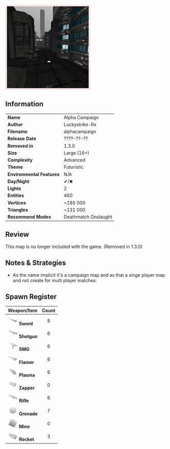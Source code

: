 <img style='border:5px solid #ffe0e0e0' src="../images/maps-old/alphacampaign.png" width="256px" />

## Information

|                            |                                         |
|----------------------------|-----------------------------------------|
| **Name**                   | Alpha Campaign                          |
| **Author**                 | Luckystrike-Rx                          |
| **Filename**               | alphacampaign                           |
| **Release Date**           | ????-??-??                              |
| **Removed in**             | 1.3.0                                   |
| **Size**                   | Large (16+)                             |
| **Complexity**             | Advanced                                |
| **Theme**                  | Futuristic                              |
| **Environmental Features** | N/A                                     |
| **Day/Night**              | ✔/✖                                    |
| **Lights**                 | 2                                       |
| **Entities**               | 460                                     |
| **Vertices**               | ~185 000                                |
| **Triangles**              | ~131 000                                |
| **Recommend Modes**        | Deathmatch Onslaught                    |

## Review

This map is no longer included with the game. (Removed in 1.3.0)

## Notes & Strategies

- As the name implicit it's a campaign map and as that a singe player map and not create for multi player matches.

## Spawn Register

| Weapon/Item                                                         | Count |
|---------------------------------------------------------------------|:-----:|
| <img src="../images/weapons/sword.png" width="32px"/> **Sword**     |   8   |
| <img src="../images/weapons/shotgun.png" width="32px"/> **Shotgun** |   6   |
| <img src="../images/weapons/smg.png" width="32px"/> **SMG**         |   6   |
| <img src="../images/weapons/flamer.png" width="32px"/> **Flamer**   |   6   |
| <img src="../images/weapons/plasma.png" width="32px"/> **Plasma**   |   6   |
| <img src="../images/weapons/zapper.png" width="32px"/> **Zapper**   |   0   |
| <img src="../images/weapons/rifle.png" width="32px"/> **Rifle**     |   6   |
| <img src="../images/weapons/grenade.png" width="32px"/> **Grenade** |   7   |
| <img src="../images/weapons/mine.png" width="32px"/> **Mine**       |   0   |
| <img src="../images/weapons/rocket.png" width="32px"/> **Rocket**   |   3   |
